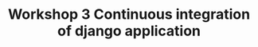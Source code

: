 ---
menu:
  sidebar:
    identifier: taller3_jenkis
    name: Workshop 3 Continuous integration of django application (Test)
    parent: ci_cd
    weight: 0
title: Workshop 3 Continuous integration of django application
---